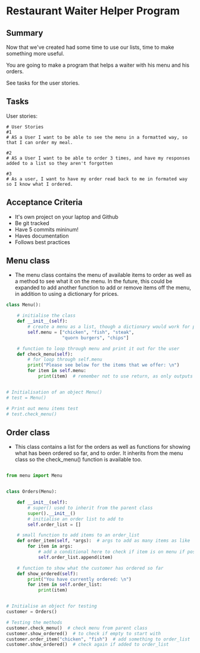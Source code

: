 # Restaurant Waiter Helper Program

## Summary

Now that we've created had some time to use our lists, time to make something more useful.

You are going to make a program that helps a waiter with his menu and his orders.

See tasks for the user stories.

## Tasks

User stories:

```
# User Stories
#1
# AS a User I want to be able to see the menu in a formatted way, so that I can order my meal.

#2
# AS a User I want to be able to order 3 times, and have my responses added to a list so they aren't forgotten

#3
# As a user, I want to have my order read back to me in formated way so I know what I ordered.
```


## Acceptance Criteria

* It's own project on your laptop and Github
* Be git tracked
* Have 5 commits mininum!
* Haves documentation
* Follows best practices


## Menu class
* The menu class contains the menu of available items to order as well as a method to see what it on the menu. In the future, this could be expanded to add another function to add or remove items off the menu, in addition to using a dictionary for prices.

```python
class Menu():

    # initialise the class
    def __init__(self):
        # create a menu as a list, though a dictionary would work for prices
        self.menu = ["chicken", "fish", "steak",
                     "quorn burgers", "chips"]

    # function to loop through menu and print it out for the user
    def check_menu(self):
        # for loop through self.menu
        print("Please see below for the items that we offer: \n")
        for item in self.menu:
            print(item)  # remember not to use return, as only outputs 1st


# Initialisation of an object Menu()
# test = Menu()

# Print out menu items test
# test.check_menu()
```


## Order class
* This class contains a list for the orders as well as functions for showing what has been ordered so far, and to order. It inherits from the menu class so the check_menu() function is available too.

```python

from menu import Menu


class Orders(Menu):

    def __init__(self):
        # super() used to inherit from the parent class
        super().__init__()
        # initialise an order list to add to
        self.order_list = []

    # small function to add items to an order_list
    def order_item(self, *args):  # args to add as many items as like
        for item in args:
            # add a conditional here to check if item is on menu if possible
            self.order_list.append(item)

    # function to show what the customer has ordered so far
    def show_ordered(self):
        print("You have currently ordered: \n")
        for item in self.order_list:
            print(item)


# Initialise an object for testing
customer = Orders()

# Testing the methods
customer.check_menu()  # check menu from parent class
customer.show_ordered()  # to check if empty to start with
customer.order_item("chicken", "fish")  # add something to order_list
customer.show_ordered()  # check again if added to order_list
```
